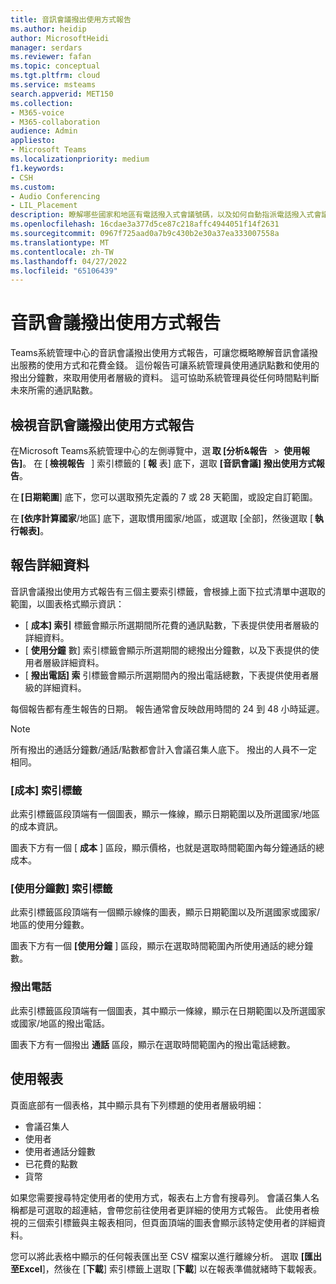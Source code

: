 ```yaml
---
title: 音訊會議撥出使用方式報告
ms.author: heidip
author: MicrosoftHeidi
manager: serdars
ms.reviewer: fafan
ms.topic: conceptual
ms.tgt.pltfrm: cloud
ms.service: msteams
search.appverid: MET150
ms.collection:
- M365-voice
- M365-collaboration
audience: Admin
appliesto:
- Microsoft Teams
ms.localizationpriority: medium
f1.keywords:
- CSH
ms.custom:
- Audio Conferencing
- LIL_Placement
description: 瞭解哪些國家和地區有電話撥入式會議號碼，以及如何自動指派電話撥入式會議號碼。
ms.openlocfilehash: 16cdae3a377d5ce87c218affc4944051f14f2631
ms.sourcegitcommit: 0967f725aad0a7b9c430b2e30a37ea333007558a
ms.translationtype: MT
ms.contentlocale: zh-TW
ms.lasthandoff: 04/27/2022
ms.locfileid: "65106439"
---
```

# <a name="audio-conferencing-dial-out-usage-report"></a>音訊會議撥出使用方式報告

Teams系統管理中心的音訊會議撥出使用方式報告，可讓您概略瞭解音訊會議撥出服務的使用方式和花費金錢。 這份報告可讓系統管理員使用通訊點數和使用的撥出分鐘數，來取用使用者層級的資料。 這可協助系統管理員從任何時間點判斷未來所需的通訊點數。

## <a name="view-the-audio-conferencing-dial-out-usage-report"></a>檢視音訊會議撥出使用方式報告

在Microsoft Teams系統管理中心的左側導覽中，選 **取 [分析&報告**   >  **使用報告]**。 在 [ **檢視報告**   ] 索引標籤的 [ **報** 表] 底下，選取 **[音訊會議] 撥出使用方式報告**。

在 **[日期範圍**] 底下，您可以選取預先定義的 7 或 28 天範圍，或設定自訂範圍。

在 **[依序計算國家**/地區] 底下，選取慣用國家/地區，或選取 [全部]，然後選取 [ **執行報表]**。

## <a name="report-details"></a>報告詳細資料

音訊會議撥出使用方式報告有三個主要索引標籤，會根據上面下拉式清單中選取的範圍，以圖表格式顯示資訊：

- [ **成本] 索引** 標籤會顯示所選期間所花費的通訊點數，下表提供使用者層級的詳細資料。
- [ **使用分鐘** 數] 索引標籤會顯示所選期間的總撥出分鐘數，以及下表提供的使用者層級詳細資料。
- [ **撥出電話] 索** 引標籤會顯示所選期間內的撥出電話總數，下表提供使用者層級的詳細資料。

每個報告都有產生報告的日期。 報告通常會反映啟用時間的 24 到 48 小時延遲。

> [!NOTE]
> 所有撥出的通話分鐘數/通話/點數都會計入會議召集人底下。 撥出的人員不一定相同。

### <a name="cost-tab"></a>[成本] 索引標籤

此索引標籤區段頂端有一個圖表，顯示一條線，顯示日期範圍以及所選國家/地區的成本資訊。

圖表下方有一個 [ **成本** ] 區段，顯示價格，也就是選取時間範圍內每分鐘通話的總成本。

### <a name="minutes-of-use-tab"></a>[使用分鐘數] 索引標籤

此索引標籤區段頂端有一個顯示線條的圖表，顯示日期範圍以及所選國家或國家/地區的使用分鐘數。

圖表下方有一個 **[使用分鐘** ] 區段，顯示在選取時間範圍內所使用通話的總分鐘數。

### <a name="dial-out-calls"></a>撥出電話

此索引標籤區段頂端有一個圖表，其中顯示一條線，顯示在日期範圍以及所選國家或國家/地區的撥出電話。

圖表下方有一個撥出 **通話** 區段，顯示在選取時間範圍內的撥出電話總數。

## <a name="using-the-report"></a>使用報表

頁面底部有一個表格，其中顯示具有下列標題的使用者層級明細：

- 會議召集人
- 使用者
- 使用者通話分鐘數
- 已花費的點數
- 貨幣

如果您需要搜尋特定使用者的使用方式，報表右上方會有搜尋列。 會議召集人名稱都是可選取的超連結，會帶您前往使用者更詳細的使用方式報告。 此使用者檢視的三個索引標籤與主報表相同，但頁面頂端的圖表會顯示該特定使用者的詳細資料。

您可以將此表格中顯示的任何報表匯出至 CSV 檔案以進行離線分析。 選取 **[匯出至Excel**]，然後在 [**下載**] 索引標籤上選取 [**下載**] 以在報表準備就緒時下載報表。
